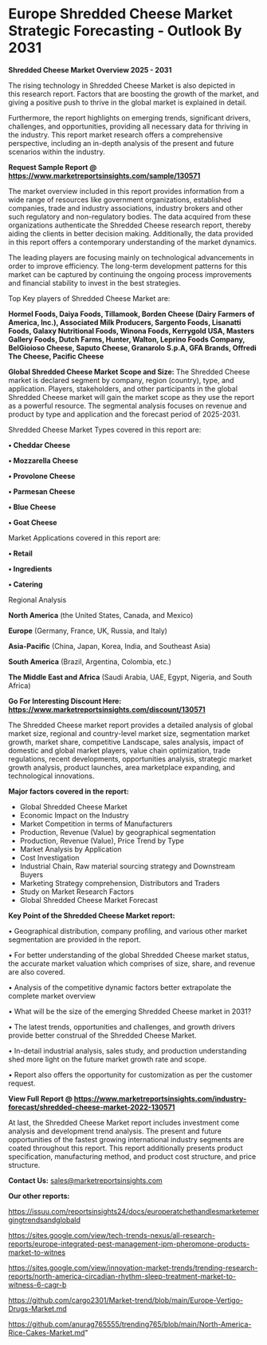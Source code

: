  # Europe Shredded Cheese Market Strategic Forecasting - Outlook By 2031

<Strong> Shredded Cheese Market Overview 2025 - 2031</strong>

The rising technology in Shredded Cheese Market is also depicted in this research report. Factors that are boosting the growth of the market, and giving a positive push to thrive in the global market is explained in detail.

Furthermore, the report highlights on emerging trends, significant drivers, challenges, and opportunities, providing all necessary data for thriving in the industry. This report market research offers a comprehensive perspective, including an in-depth analysis of the present and future scenarios within the industry.

<strong>Request Sample Report @ <a href=https://www.marketreportsinsights.com/sample/130571>https://www.marketreportsinsights.com/sample/130571</a></strong>

The market overview included in this report provides information from a wide range of resources like government organizations, established companies, trade and industry associations, industry brokers and other such regulatory and non-regulatory bodies. The data acquired from these organizations authenticate the Shredded Cheese research report, thereby aiding the clients in better decision making. Additionally, the data provided in this report offers a contemporary understanding of the market dynamics.

The leading players are focusing mainly on technological advancements in order to improve efficiency. The long-term development patterns for this market can be captured by continuing the ongoing process improvements and financial stability to invest in the best strategies.

Top Key players of Shredded Cheese Market are:

<strong>Hormel Foods, Daiya Foods, Tillamook, Borden Cheese (Dairy Farmers of America, Inc.), Associated Milk Producers, Sargento Foods, Lisanatti Foods, Galaxy Nutritional Foods, Winona Foods, Kerrygold USA, Masters Gallery Foods, Dutch Farms, Hunter, Walton, Leprino Foods Company, BelGioioso Cheese, Saputo Cheese, Granarolo S.p.A, GFA Brands, Offredi The Cheese, Pacific Cheese</strong>

<strong><b>Global Shredded Cheese Market Scope and Size:</b></strong>
The Shredded Cheese market is declared segment by company, region (country), type, and application. Players, stakeholders, and other participants in the global Shredded Cheese market will gain the market scope as they use the report as a powerful resource. The segmental analysis focuses on revenue and product by type and application and the forecast period of 2025-2031.

Shredded Cheese Market Types covered in this report are:

<strong>• Cheddar Cheese

• Mozzarella Cheese

• Provolone Cheese

• Parmesan Cheese

• Blue Cheese

• Goat Cheese</strong>

Market Applications covered in this report are:

<strong>• Retail

• Ingredients

• Catering</strong> 

Regional Analysis

<strong>North America</strong> (the United States, Canada, and Mexico)

<strong>Europe</strong> (Germany, France, UK, Russia, and Italy)

<strong>Asia-Pacific</strong> (China, Japan, Korea, India, and Southeast Asia)

<strong>South America</strong> (Brazil, Argentina, Colombia, etc.)

<strong>The Middle East and Africa</strong> (Saudi Arabia, UAE, Egypt, Nigeria, and South Africa)

<strong>Go For Interesting Discount Here: <a href=https://www.marketreportsinsights.com/discount/130571>https://www.marketreportsinsights.com/discount/130571</a></strong>

The Shredded Cheese market report provides a detailed analysis of global market size, regional and country-level market size, segmentation market growth, market share, competitive Landscape, sales analysis, impact of domestic and global market players, value chain optimization, trade regulations, recent developments, opportunities analysis, strategic market growth analysis, product launches, area marketplace expanding, and technological innovations.

<strong><b>Major factors covered in the report:</b></strong>
<ul>
  <li>Global Shredded Cheese Market </li>
  <li>Economic Impact on the Industry</li>
  <li>Market Competition in terms of Manufacturers</li>
  <li>Production, Revenue (Value) by geographical segmentation</li>
  <li>Production, Revenue (Value), Price Trend by Type</li>
  <li>Market Analysis by Application</li>
  <li>Cost Investigation</li>
  <li>Industrial Chain, Raw material sourcing strategy and Downstream Buyers</li>
  <li>Marketing Strategy comprehension, Distributors and Traders</li>
  <li>Study on Market Research Factors</li>
  <li>Global Shredded Cheese Market Forecast</li>
</ul>

<strong><b>Key Point of the Shredded Cheese Market report:</b></strong>

• Geographical distribution, company profiling, and various other market segmentation are provided in the report.

• For better understanding of the global Shredded Cheese market status, the accurate market valuation which comprises of size, share, and revenue are also covered.

• Analysis of the competitive dynamic factors better extrapolate the complete market overview

• What will be the size of the emerging Shredded Cheese market in 2031?

• The latest trends, opportunities and challenges, and growth drivers provide better construal of the Shredded Cheese Market.

• In-detail industrial analysis, sales study, and production understanding shed more light on the future market growth rate and scope.

• Report also offers the opportunity for customization as per the customer request.

<strong><b>View Full Report @ <a href=https://www.marketreportsinsights.com/industry-forecast/shredded-cheese-market-2022-130571>https://www.marketreportsinsights.com/industry-forecast/shredded-cheese-market-2022-130571</a></b></strong>


At last, the Shredded Cheese Market report includes investment come analysis and development trend analysis. The present and future opportunities of the fastest growing international industry segments are coated throughout this report. This report additionally presents product specification, manufacturing method, and product cost structure, and price structure.

<strong>Contact Us:</strong>
sales@marketreportsinsights.com

<strong>Our other reports:</strong>

<a href=https://issuu.com/reportsinsights24/docs/europeratchethandlesmarketemergingtrendsandglobald>https://issuu.com/reportsinsights24/docs/europeratchethandlesmarketemergingtrendsandglobald</a>

<a href=https://sites.google.com/view/tech-trends-nexus/all-research-reports/europe-integrated-pest-management-ipm-pheromone-products-market-to-witnes>https://sites.google.com/view/tech-trends-nexus/all-research-reports/europe-integrated-pest-management-ipm-pheromone-products-market-to-witnes</a>

<a href=https://sites.google.com/view/innovation-market-trends/trending-research-reports/north-america-circadian-rhythm-sleep-treatment-market-to-witness-6-cagr-b>https://sites.google.com/view/innovation-market-trends/trending-research-reports/north-america-circadian-rhythm-sleep-treatment-market-to-witness-6-cagr-b</a>

<a href=https://github.com/cargo2301/Market-trend/blob/main/Europe-Vertigo-Drugs-Market.md>https://github.com/cargo2301/Market-trend/blob/main/Europe-Vertigo-Drugs-Market.md</a>

<a href=https://github.com/anurag765555/trending765/blob/main/North-America-Rice-Cakes-Market.md>https://github.com/anurag765555/trending765/blob/main/North-America-Rice-Cakes-Market.md</a>"
